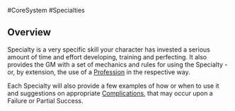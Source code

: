 #CoreSystem #Specialties
## Overview
Specialty is a very specific skill your character has invested a serious amount of time and effort developing, training and perfecting. It also provides the GM with a set of mechanics and rules for using the Specialty - or, by extension, the use of a [Profession](/SkillSystem/Profession.md) in the respective way.

Each Specialty will also provide a few examples of how or when to use it and suggestions on appropriate [Complications](/SkillSystem/Complications.md), that may occur upon a Failure or Partial Success.